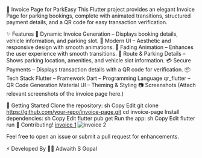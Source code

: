 🚗 Invoice Page for ParkEasy
This Flutter project provides an elegant Invoice Page for parking bookings, complete with animated transitions, structured payment details, and a QR code for easy transaction verification.

✨ Features
📄 Dynamic Invoice Generation – Displays booking details, vehicle information, and parking slot.
🎨 Modern UI – Aesthetic and responsive design with smooth animations.
🔄 Fading Animation – Enhances the user experience with smooth transitions.
📍 Route & Parking Details – Shows parking location, amenities, and vehicle slot information.
💳 Secure Payments – Displays transaction details with a QR code for verification.
📦 Tech Stack
Flutter – Framework
Dart – Programming Language
qr_flutter – QR Code Generation
Material UI – Theming & Styling
📷 Screenshots
(Attach relevant screenshots of the invoice page here.)

🚀 Getting Started
Clone the repository:
sh
Copy
Edit
git clone https://github.com/your-repo/invoice-page.git
cd invoice-page
Install dependencies:
sh
Copy
Edit
flutter pub get
Run the app:
sh
Copy
Edit
flutter run
📌 Contributing!
[invoice 1](https://github.com/user-attachments/assets/64fdcbf2-8b08-452a-87c7-4e2b3dc7f889)
![invoice 2](https://github.com/user-attachments/assets/96e80706-9b8c-41c8-8af4-ad385e09c23a)

Feel free to open an issue or submit a pull request for enhancements.

⚡ Developed By
👨‍💻 Adwaith S Gopal
